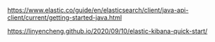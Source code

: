 https://www.elastic.co/guide/en/elasticsearch/client/java-api-client/current/getting-started-java.html

https://linyencheng.github.io/2020/09/10/elastic-kibana-quick-start/